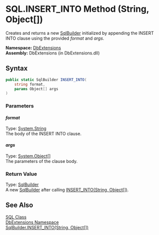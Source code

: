 SQL.INSERT_INTO Method (String, Object[])
=========================================
Creates and returns a new [SqlBuilder][1] initialized by appending the INSERT INTO clause using the provided *format* and *args*.

**Namespace:** [DbExtensions][2]  
**Assembly:** DbExtensions (in DbExtensions.dll)

Syntax
------

```csharp
public static SqlBuilder INSERT_INTO(
	string format,
	params Object[] args
)
```

### Parameters

#### *format*
Type: [System.String][3]  
The body of the INSERT INTO clause.

#### *args*
Type: [System.Object][4][]  
The parameters of the clause body.

### Return Value
Type: [SqlBuilder][1]  
 A new [SqlBuilder][1] after calling [INSERT_INTO(String, Object[])][5]. 

See Also
--------
[SQL Class][6]  
[DbExtensions Namespace][2]  
[SqlBuilder.INSERT_INTO(String, Object[])][5]  

[1]: ../SqlBuilder/README.md
[2]: ../README.md
[3]: http://msdn.microsoft.com/en-us/library/s1wwdcbf
[4]: http://msdn.microsoft.com/en-us/library/e5kfa45b
[5]: ../SqlBuilder/INSERT_INTO_1.md
[6]: README.md